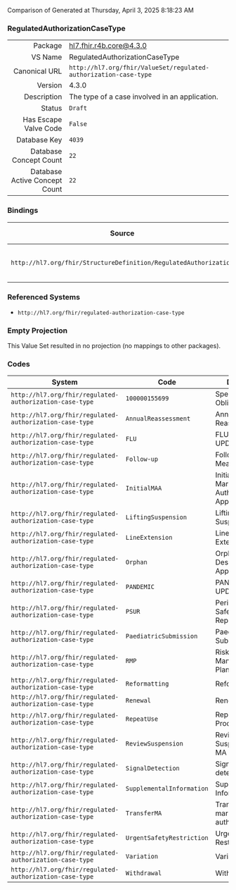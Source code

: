 Comparison of 
Generated at Thursday, April 3, 2025 8:18:23 AM

### RegulatedAuthorizationCaseType

|      |     |
| ---: | --- |
| Package | hl7.fhir.r4b.core@4.3.0 |
| VS Name | RegulatedAuthorizationCaseType |
| Canonical URL | `http://hl7.org/fhir/ValueSet/regulated-authorization-case-type` |
| Version | 4.3.0 |
| Description | The type of a case involved in an application. |
| Status | `Draft` |
| Has Escape Valve Code | `False` |
| Database Key | `4039` |
| Database Concept Count | `22` |
| Database Active Concept Count | `22` |
### Bindings

| Source | Element | Binding | Strength | Element Short |
| ------ | ------- | ------- | -------- | ------------- |
| `http://hl7.org/fhir/StructureDefinition/RegulatedAuthorization` | `RegulatedAuthorization.case.type` | `http://hl7.org/fhir/ValueSet/regulated-authorization-case-type` | `Example` | The defining type of case |

### Referenced Systems

* `http://hl7.org/fhir/regulated-authorization-case-type`
### Empty Projection

This Value Set resulted in no projection (no mappings to other packages).

### Codes

| System | Code | Display |
| ------ | ---- | ------- |
| `http://hl7.org/fhir/regulated-authorization-case-type` | `100000155699` | Specific Obligation |
| `http://hl7.org/fhir/regulated-authorization-case-type` | `AnnualReassessment` | Annual Reassessment |
| `http://hl7.org/fhir/regulated-authorization-case-type` | `FLU` | FLU STRAIN UPDATE |
| `http://hl7.org/fhir/regulated-authorization-case-type` | `Follow-up` | Follow-up Measure |
| `http://hl7.org/fhir/regulated-authorization-case-type` | `InitialMAA` | Initial Marketing Authorisation Application |
| `http://hl7.org/fhir/regulated-authorization-case-type` | `LiftingSuspension` | Lifting of a Suspension |
| `http://hl7.org/fhir/regulated-authorization-case-type` | `LineExtension` | Line Extension |
| `http://hl7.org/fhir/regulated-authorization-case-type` | `Orphan` | Orphan Designation Application |
| `http://hl7.org/fhir/regulated-authorization-case-type` | `PANDEMIC` | PANDEMIC UPDATE |
| `http://hl7.org/fhir/regulated-authorization-case-type` | `PSUR` | Periodic Safety Update Report |
| `http://hl7.org/fhir/regulated-authorization-case-type` | `PaediatricSubmission` | Paediatric Submission |
| `http://hl7.org/fhir/regulated-authorization-case-type` | `RMP` | Risk Management Plan |
| `http://hl7.org/fhir/regulated-authorization-case-type` | `Reformatting` | Reformatting |
| `http://hl7.org/fhir/regulated-authorization-case-type` | `Renewal` | Renewal |
| `http://hl7.org/fhir/regulated-authorization-case-type` | `RepeatUse` | Repeat Use Procedure |
| `http://hl7.org/fhir/regulated-authorization-case-type` | `ReviewSuspension` | Review of a Suspension of MA |
| `http://hl7.org/fhir/regulated-authorization-case-type` | `SignalDetection` | Signal detection |
| `http://hl7.org/fhir/regulated-authorization-case-type` | `SupplementalInformation` | Supplemental Information |
| `http://hl7.org/fhir/regulated-authorization-case-type` | `TransferMA` | Transfer of a marketing authorisation |
| `http://hl7.org/fhir/regulated-authorization-case-type` | `UrgentSafetyRestriction` | Urgent Safety Restriction |
| `http://hl7.org/fhir/regulated-authorization-case-type` | `Variation` | Variation |
| `http://hl7.org/fhir/regulated-authorization-case-type` | `Withdrawal` | Withdrawal |
